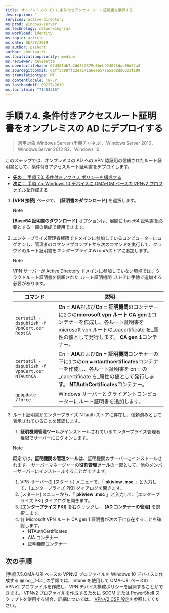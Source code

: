 ```yaml
---
title: オンプレミスの AD に条件付きアクセス ルート証明書を展開する
description: ''
services: active-directory
ms.prod: windows-server
ms.technology: networking-ras
ms.workload: identity
ms.topic: article
ms.date: 06/28/2019
ms.author: pashort
author: shortpatti
ms.localizationpriority: medium
ms.reviewer: deverette
ms.openlocfilehash: 67d361db7a2dd3f2879e8beb924075dae68d52a3
ms.sourcegitcommit: 6aff3d88ff22ea141a6ea6572a5ad8dd6321f199
ms.translationtype: MT
ms.contentlocale: ja-JP
ms.lasthandoff: 09/27/2019
ms.locfileid: "71404316"
---
```

# <a name="step-74-deploy-conditional-access-root-certificates-to-on-premises-ad"></a>手順 7.4. 条件付きアクセスルート証明書をオンプレミスの AD にデプロイする

>適用対象:Windows Server (半期チャネル)、Windows Server 2016、Windows Server 2012 R2、Windows 10

このステップでは、オンプレミスの AD への VPN 認証用の信頼されたルート証明書として、条件付きアクセスルート証明書をデプロイします。

- [**先の：** 手順 7.3. 条件付きアクセス ポリシーを構成する](vpn-config-conditional-access-policy.md)
- [**次に：** 手順 7.5. Windows 10 デバイスに OMA-DM ベースの VPNv2 プロファイルを作成する](vpn-create-oma-dm-based-vpnv2-profiles.md)

1. **[VPN 接続]** ページで、 **[証明書のダウンロード]** を選択します。

   >[!NOTE]
   >**[Base64 証明書のダウンロード]** オプションは、展開に base64 証明書を必要とする一部の構成で使用できます。

2. エンタープライズ管理者権限でドメインに参加しているコンピューターにログオンし、管理者のコマンドプロンプトから次のコマンドを実行して、クラウドのルート証明書を*エンタープライズ NTauth*ストアに追加します。

   >[!NOTE]
   >VPN サーバーが Active Directory ドメインに参加していない環境では、クラウドルート証明書を信頼された_ルート証明機関_ストアに手動で追加する必要があります。

   | コマンド | 説明 |
   | --- | --- |
   | `certutil -dspublish -f VpnCert.cer RootCA` | **Cn = AIA**および**Cn = 証明機関**のコンテナーに2つの**microsoft vpn ルート CA gen 1**コンテナーを作成し、各ルート証明書を microsoft vpn ルートの_cacertificate を_属性の値として発行します。 **CA gen 1**コンテナー。 |
   | `certutil -dspublish -f VpnCert.cer NTAuthCA` | Cn = **AIA**および**Cn = 証明機関**コンテナーの下に1つの**cn = ntauthcertificates**コンテナーを作成し、各ルート証明書を cn = の_cacertificate を_属性の値として発行します。 **NTAuthCertificates**コンテナー。 |
   | `gpupdate /force` | Windows サーバーとクライアントコンピューターにルート証明書を追加します。 |

3. ルート証明書がエンタープライズ NTauth ストアに存在し、信頼済みとして表示されていることを確認します。
   1. **証明機関管理ツール**がインストールされているエンタープライズ管理者権限でサーバーにログオンします。

   >[!NOTE]
   >既定では、**証明機関の管理ツール**は、証明機関のサーバーにインストールされます。 サーバーマネージャーの**役割管理ツール**の一部として、他のメンバーサーバーにインストールすることができます。

   1. VPN サーバーの [スタート] メニューで、「 **pkiview .msc** 」と入力して、[エンタープライズ PKI] ダイアログを開きます。
   1. [スタート] メニューから、「 **pkiview .msc** 」と入力して、[エンタープライズ PKI] ダイアログを開きます。
   1. **[エンタープライズ PKI]** を右クリックし、 **[AD コンテナーの管理]** を選択します。
   1. 各 Microsoft VPN ルート CA gen 1 証明書が次の下に存在することを確認します。
      - NTAuthCertificates
      - AIA コンテナー
      - 証明機関コンテナー

## <a name="next-steps"></a>次の手順

[手順 7.5.OMA-URI ベースの VPNv2 プロファイルを Windows 10 デバイスに作成する @ no__t-0:この手順では、Intune を使用して OMA-URI ベースの VPNv2 プロファイルを作成し、VPN デバイス構成ポリシーを展開することができます。 VPNv2 プロファイルを作成するために SCCM または PowerShell スクリプトを使用する場合、詳細については、 [VPNV2 CSP 設定](https://docs.microsoft.com/windows/client-management/mdm/vpnv2-csp)を参照してください。
